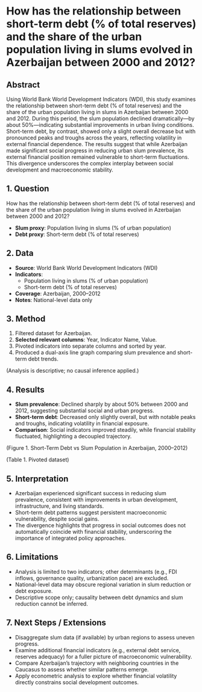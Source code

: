 # How has the relationship between short-term debt (% of total reserves) and the share of the urban population living in slums evolved in Azerbaijan between 2000 and 2012?

## Abstract

Using World Bank World Development Indicators (WDI), this study examines the relationship between short-term debt (% of total reserves) and the share of the urban population living in slums in Azerbaijan between 2000 and 2012. During this period, the slum population declined dramatically—by about 50%—indicating substantial improvements in urban living conditions. Short-term debt, by contrast, showed only a slight overall decrease but with pronounced peaks and troughs across the years, reflecting volatility in external financial dependence. The results suggest that while Azerbaijan made significant social progress in reducing urban slum prevalence, its external financial position remained vulnerable to short-term fluctuations. This divergence underscores the complex interplay between social development and macroeconomic stability.

## 1. Question

How has the relationship between short-term debt (% of total reserves) and the share of the urban population living in slums evolved in Azerbaijan between 2000 and 2012?

- **Slum proxy**: Population living in slums (% of urban population)
- **Debt proxy**: Short-term debt (% of total reserves)

## 2. Data

- **Source**: World Bank World Development Indicators (WDI)
- **Indicators**:
  - Population living in slums (% of urban population)
  - Short-term debt (% of total reserves)
- **Coverage**: Azerbaijan, 2000–2012
- **Notes**: National-level data only

## 3. Method

1. Filtered dataset for Azerbaijan.
2. **Selected relevant columns**: Year, Indicator Name, Value.
3. Pivoted indicators into separate columns and sorted by year.
4. Produced a dual-axis line graph comparing slum prevalence and short-term debt trends.

(Analysis is descriptive; no causal inference applied.)

## 4. Results

- **Slum prevalence**: Declined sharply by about 50% between 2000 and 2012, suggesting substantial social and urban progress.
- **Short-term debt**: Decreased only slightly overall, but with notable peaks and troughs, indicating volatility in financial exposure.
- **Comparison**: Social indicators improved steadily, while financial stability fluctuated, highlighting a decoupled trajectory.

(Figure 1. Short-Term Debt vs Slum Population in Azerbaijan, 2000–2012)

(Table 1. Pivoted dataset)

## 5. Interpretation

- Azerbaijan experienced significant success in reducing slum prevalence, consistent with improvements in urban development, infrastructure, and living standards.
- Short-term debt patterns suggest persistent macroeconomic vulnerability, despite social gains.
- The divergence highlights that progress in social outcomes does not automatically coincide with financial stability, underscoring the importance of integrated policy approaches.

## 6. Limitations

- Analysis is limited to two indicators; other determinants (e.g., FDI inflows, governance quality, urbanization pace) are excluded.
- National-level data may obscure regional variation in slum reduction or debt exposure.
- Descriptive scope only; causality between debt dynamics and slum reduction cannot be inferred.

## 7. Next Steps / Extensions

- Disaggregate slum data (if available) by urban regions to assess uneven progress.
- Examine additional financial indicators (e.g., external debt service, reserves adequacy) for a fuller picture of macroeconomic vulnerability.
- Compare Azerbaijan’s trajectory with neighboring countries in the Caucasus to assess whether similar patterns emerge.
- Apply econometric analysis to explore whether financial volatility directly constrains social development outcomes.
